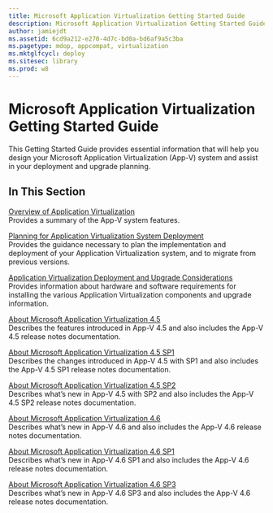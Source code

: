 ```yaml
---
title: Microsoft Application Virtualization Getting Started Guide
description: Microsoft Application Virtualization Getting Started Guide
author: jamiejdt
ms.assetid: 6cd9a212-e270-4d7c-bd0a-bd6af9a5c3ba
ms.pagetype: mdop, appcompat, virtualization
ms.mktglfcycl: deploy
ms.sitesec: library
ms.prod: w8
---
```



# Microsoft Application Virtualization Getting Started Guide


This Getting Started Guide provides essential information that will help you design your Microsoft Application Virtualization (App-V) system and assist in your deployment and upgrade planning.

## In This Section


<a href="" id="overview-of-application-virtualization"></a>[Overview of Application Virtualization](overview-of-application-virtualization.md)  
Provides a summary of the App-V system features.

<a href="" id="planning-for-application-virtualization-system-deployment"></a>[Planning for Application Virtualization System Deployment](planning-for-application-virtualization-system-deployment.md)  
Provides the guidance necessary to plan the implementation and deployment of your Application Virtualization system, and to migrate from previous versions.

<a href="" id="application-virtualization-deployment-and-upgrade-considerations"></a>[Application Virtualization Deployment and Upgrade Considerations](application-virtualization-deployment-and-upgrade-considerations-copy.md)  
Provides information about hardware and software requirements for installing the various Application Virtualization components and upgrade information.

<a href="" id="about-microsoft-application-virtualization-4-5"></a>[About Microsoft Application Virtualization 4.5](about-microsoft-application-virtualization-45.md)  
Describes the features introduced in App-V 4.5 and also includes the App-V 4.5 release notes documentation.

<a href="" id="about-microsoft-application-virtualization-4-5-sp1"></a>[About Microsoft Application Virtualization 4.5 SP1](about-microsoft-application-virtualization-45-sp1.md)  
Describes the changes introduced in App-V 4.5 with SP1 and also includes the App-V 4.5 SP1 release notes documentation.

<a href="" id="about-microsoft-application-virtualization-4-5-sp2"></a>[About Microsoft Application Virtualization 4.5 SP2](about-microsoft-application-virtualization-45-sp2.md)  
Describes what’s new in App-V 4.5 with SP2 and also includes the App-V 4.5 SP2 release notes documentation.

<a href="" id="about-microsoft-application-virtualization-4-6"></a>[About Microsoft Application Virtualization 4.6](about-microsoft-application-virtualization-46.md)  
Describes what’s new in App-V 4.6 and also includes the App-V 4.6 release notes documentation.

<a href="" id="about-microsoft-application-virtualization-4-6-sp1"></a>[About Microsoft Application Virtualization 4.6 SP1](about-microsoft-application-virtualization-46-sp1.md)  
Describes what’s new in App-V 4.6 SP1 and also includes the App-V 4.6 release notes documentation.

<a href="" id="about-microsoft-application-virtualization-4-6-sp3"></a>[About Microsoft Application Virtualization 4.6 SP3](about-microsoft-application-virtualization-46-sp3.md)  
Describes what’s new in App-V 4.6 SP3 and also includes the App-V 4.6 release notes documentation.

 

 





